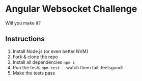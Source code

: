 Angular Websocket Challenge
===========================

Will you make it?

Instructions
------------

1. Install Node.js (or even better NVM)
2. Fork & clone the repo
3. Install all dependencies `npm i`
4. Run the tests `npm test` ... watch them fail :feelsgood:
5. Make the tests pass
